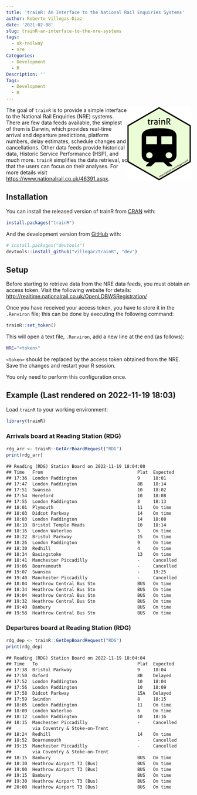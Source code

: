 ```yaml
---
title: 'trainR: An Interface to the National Rail Enquiries Systems'
author: Roberto Villegas-Diaz
date: '2021-02-08'
slug: trainR-an-interface-to-the-nre-systems
tags:
  - uk-railway
  - nre
Categories:
  - Development
  - R
Description: ''
Tags:
  - Development
  - R
---
```


<img src="https://raw.githubusercontent.com/villegar/trainR/main/inst/images/logo.png" alt="logo" align="right" height=200px/>

The goal of `trainR` is to provide a simple interface to the 
National Rail Enquiries (NRE) systems. There are few data feeds 
available, the simplest of them is Darwin, which provides real-time 
arrival and departure predictions, platform numbers, delay estimates, 
schedule changes and cancellations. Other data feeds provide historical 
data, Historic Service Performance (HSP), and much more. `trainR` 
simplifies the data retrieval, so that the users can focus on their 
analyses. For more details visit 
https://www.nationalrail.co.uk/46391.aspx.

## Installation

You can install the released version of trainR from [CRAN](https://CRAN.R-project.org) with:

``` r
install.packages("trainR")
```

And the development version from [GitHub](https://github.com/) with:

``` r
# install.packages("devtools")
devtools::install_github("villegar/trainR", "dev")
```

## Setup
Before starting to retrieve data from the NRE data feeds, you must obtain an access token. 
Visit the following website for details: http://realtime.nationalrail.co.uk/OpenLDBWSRegistration/

Once you have received your access token, you have to store it in the `.Renviron` file; this can be 
done by executing the following command:


```r
trainR::set_token()
```

This will open a text file, `.Renviron`, add a new line at the end (as follows):

```bash
NRE="<token>"
```

`<token>` should be replaced by the access token obtained from the NRE. Save the changes and restart 
your R session.

You only need to perform this configuration once.

## Example (Last rendered on 2022-11-19 18:03)

Load `trainR` to your working environment:

```r
library(trainR)
```

### Arrivals board at Reading Station (RDG)


```r
rdg_arr <- trainR::GetArrBoardRequest("RDG")
print(rdg_arr)
```

```
## Reading (RDG) Station Board on 2022-11-19 18:04:00
## Time   From                                    Plat  Expected
## 17:36  London Paddington                       9     18:01
## 17:47  London Paddington                       8B    18:14
## 17:51  Swansea                                 10    18:02
## 17:54  Hereford                                10    18:08
## 17:55  London Paddington                       8     18:13
## 18:01  Plymouth                                11    On time
## 18:03  Didcot Parkway                          14    On time
## 18:03  London Paddington                       14    18:08
## 18:10  Bristol Temple Meads                    10    18:14
## 18:16  London Waterloo                         5     On time
## 18:22  Bristol Parkway                         15    On time
## 18:26  London Paddington                       9     On time
## 18:30  Redhill                                 4     On time
## 18:34  Basingstoke                             13    On time
## 18:41  Manchester Piccadilly                   -     Cancelled
## 19:06  Bournemouth                             -     Cancelled
## 19:07  Swansea                                 -     19:25
## 19:40  Manchester Piccadilly                   -     Cancelled
## 18:04  Heathrow Central Bus Stn                BUS   On time
## 18:34  Heathrow Central Bus Stn                BUS   On time
## 19:04  Heathrow Central Bus Stn                BUS   On time
## 19:32  Heathrow Central Bus Stn                BUS   On time
## 19:40  Banbury                                 BUS   On time
## 19:58  Heathrow Central Bus Stn                BUS   On time
```

### Departures board at Reading Station (RDG)


```r
rdg_dep <- trainR::GetDepBoardRequest("RDG")
print(rdg_dep)
```

```
## Reading (RDG) Station Board on 2022-11-19 18:04:04
## Time   To                                      Plat  Expected
## 17:38  Bristol Parkway                         9     18:04
## 17:50  Oxford                                  8B    Delayed
## 17:52  London Paddington                       10    18:04
## 17:56  London Paddington                       10    18:09
## 17:58  Didcot Parkway                          15A   Delayed
## 17:59  Swindon                                 8     18:15
## 18:05  London Paddington                       11    On time
## 18:09  London Waterloo                         6     On time
## 18:12  London Paddington                       10    18:16
## 18:15  Manchester Piccadilly                   -     Cancelled
##        via Coventry & Stoke-on-Trent           
## 18:24  Redhill                                 14    On time
## 18:52  Bournemouth                             -     Cancelled
## 19:15  Manchester Piccadilly                   -     Cancelled
##        via Coventry & Stoke-on-Trent           
## 18:15  Banbury                                 BUS   On time
## 18:30  Heathrow Airport T3 (Bus)               BUS   On time
## 19:00  Heathrow Airport T3 (Bus)               BUS   On time
## 19:15  Banbury                                 BUS   On time
## 19:30  Heathrow Airport T3 (Bus)               BUS   On time
## 20:00  Heathrow Airport T3 (Bus)               BUS   On time
```
